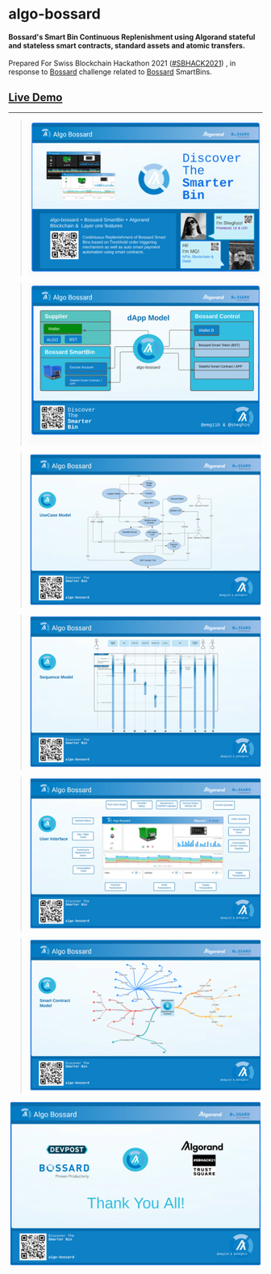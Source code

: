 # algo-bossard

#### Bossard's Smart Bin Continuous Replenishment using Algorand stateful and stateless smart contracts, standard assets and atomic transfers.

Prepared For Swiss Blockchain Hackathon 2021 ([#SBHACK2021](https://sbhack21.devpost.com/)) , in response to [Bossard](https://www.bossard.com/) challenge related to [Bossard](https://www.bossard.com/) SmartBins.

## [Live Demo](https://algo-bossard.pages.dev)
_____


> ![algo-bossard](./src/assets/images/presentation/algobossard01.svg)

> ![algo-bossard](./src/assets/images/presentation/algobossard02.svg)

> ![algo-bossard](./src/assets/images/presentation/algobossard03.svg)

> ![algo-bossard](./src/assets/images/presentation/algobossard04.svg)

> ![algo-bossard](./src/assets/images/presentation/algobossard05.svg)

> ![algo-bossard](./src/assets/images/presentation/algobossard06.svg)

![algo-bossard](./src/assets/images/presentation/algobossard07.svg)
